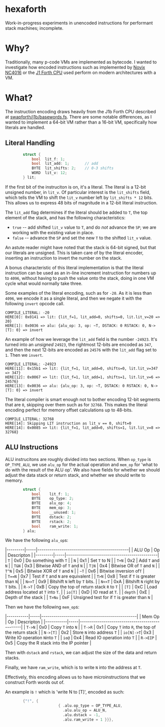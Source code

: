 # hexaforth

Work-in-progress experiments in unencoded instructions for performant stack machines; incomplete.

# Why?

Traditionally, many p-code VMs are implemented as bytecode. I wanted to investigate how encoded instructions such as implemented by [Novix NC4016](https://users.ece.cmu.edu/~koopman/stack_computers/sec4_4.html) or the [J1 Forth CPU](https://excamera.com/files/j1.pdf) used perform on modern architectures with a VM.

# What?

The instruction encoding draws heavily from the J1b Forth CPU described at [swapforth/j1b/basewords.fs](https://github.com/jamesbowman/swapforth/blob/master/j1b/basewords.fs).  There are some notable differences, as I wanted to implement a 64-bit VM rather than a 16-bit VM, specifically how literals are handled.

## Literal Handling

```c
        struct {
            bool  lit_f: 1;
            bool  lit_add: 1;       // add
            BYTE  lit_shifts: 2;    // 0-3 shifts
            WORD  lit_v: 12;
        } lit;
```

If the first bit of the instruciton is on, it's a literal.  The literal is a 12-bit unsigned number, in `lit_v`.  Of particular interest is the `lit_shifts` field, which tells the VM to shift the `lit_v` number left by `lit_shifts * 12` bits.  This allows us to express 48 bits of magnitude in a 12-bit literal instruction.

The `lit_add` flag determines if the literal should be added to `T`, the top element of the stack, and has the following characteristics:
* `true` -- add shifted `lit_v` value to `T`, and do *not* advance the `SP`; we are working with the existing value in place.
* `false` -- advance the `SP` and set the new `T` to the shifted `lit_v` value.

An astute reader might have noted that the stack is 64-bit signed, but that our literals are unsigned.  This is taken care of by the literal encoder, inserting an instruction to invert the number on the stack.

A bonus characteristic of this literal implementation is that the literal instruction can be used as an in-line increment instruction for numbers up to `4096`, without having to push the value onto the stack, doing in one VM cycle what would normally take three.

Some examples of the literal encoding, such as for `-20`.  As it is less than `4096`, we encode it as a single literal, and then we negate it with the following `invert` opcode call.

```
COMPILE_LITERAL: -20
HERE[0]: 0x0141 => lit: {lit_f=1, lit_add=0, shifts=0, lit.lit_v=20 => 20}
HERE[1]: 0x0036 => alu: {alu_op: 3, op: ~T, DSTACK: 0 RSTACK: 0, N->[T]: 0} => invert
```

An example of how we leverage the `lit_add` field is the number `-24923`.  It's turned into an *unsigned* `24923`, the rightmost 12-bits are encoded as `347`, and then the next 12-bits are encoded as `24576` with the `lit_add` flag set to `1`.  Then we `invert`.

```
COMPILE_LITERAL: -24923
HERE[11]: 0x15b1 => lit: {lit_f=1, lit_add=0, shifts=0, lit.lit_v=347 => 347}
HERE[12]: 0x0067 => lit: {lit_f=1, lit_add=1, shifts=1, lit.lit_v=6 => 24576}
HERE[13]: 0x0036 => alu: {alu_op: 3, op: ~T, DSTACK: 0 RSTACK: 0, N->[T]: 0} => invert
```

The literal compiler is smart enough not to bother encoding 12-bit segments that are `0`, skipping over them such as for `32768`.  This makes the literal encoding perfect for memory offset calculations up to 48-bits.

```
COMPILE_LITERAL: 32768
HERE[14]: Skipping LIT instruction as lit_v == 0, shift=0
HERE[14]: 0x0085 => lit: {lit_f=1, lit_add=0, shifts=1, lit.lit_v=8 => 32768}
```

## ALU Instructions

ALU instrucitons are roughly divided into two sections.  When `op_type` is `OP_TYPE_ALU`, we use `alu_op` for the actual operation and `mem_op` for 'what to do with the result of the ALU op'.  We also have fields for whether we should adjust the data stack or return stack, and whether we should write to memory.

```c
        struct {
            bool    lit_f: 1;
            BYTE    op_type: 2;
            BYTE    alu_op: 4;
            BYTE    mem_op: 3;
            bool    __unused: 1;
            BYTE    dstack: 2;
            BYTE    rstack: 2;
            bool    ram_write: 1;
        } alu;
```

We have the following `alu_op`s:

|---------|-----|----------------------------------------------|
| ALU Op  | Op  | Descripton                                   |
|---------|-----|----------------------------------------------|
| `T`     | 0x0 | Do something with `T`                        |
| `N`     | 0x1 | Set `T` to N                                 |
| `T+N`   | 0x2 | Add `T` and `N`                              |
| `T&N`   | 0x3 | Bitwise AND of `T` and `N`                   |
| `T|N`   | 0x4 | Bitwise OR of `T` and `N`                    |
| `T^N`   | 0x5 | Bitwise XOR of `T` and `N`                   |
| `~T`    | 0x6 | Bitwise inversion of`T`                      |                  
| `T==N`  | 0x7 | Test if `T` and `N` are equivalent           |
| `T>N`   | 0x8 | Test if `T` is greater than `N`|             |
| `N>>T`  | 0x9 | Bitshift `N` left by `T` bits.               |
| `N<<T`  | 0xA | Bitshift `N` right by `T` bits.              |
| `R->T`  | 0xB | Copy the top of return stack `R` to `T`      |
| `[T]`   | 0xC | Load address located at `T` into `T`.        |
| `io[T]` | 0xD | IO read at `T`.                              |
| `depth` | 0xE | Depth of the stack                           |
| `T>Nu`  | 0xF | Unsigned test for if `T` is greater than `N` |

Then we have the following `mem_op`s:

|-----------|-----|------------------------------------------------|
| Mem Op    | Op  | Descripton                                     |
|-----------|-----|------------------------------------------------|
| `T->N`    | 0x0 | Copy `T` into `N`                              |
| `T->R`    | 0x1 | Copy `T` into `R`, the top of the return stack |
| `N->[T]`  | 0x2 | Store `N` into address `T`                     |
| `io[N]->T`| 0x3 | Write IO operation `N`into `T`                 |
| `io@`     | 0x4 | Read IO operation into `T`                     |
| `R->EIP`  | 0x5 | Copy the R stack into the IP pointer           |

Then with `dstack` and `rstack`, we can adjust the size of the data and return stacks.

Finally, we have `ram_write`, which is to write `N` into the address at `T`.

Effectively, this encoding allows us to have microinstructions that we construct Forth words out of.

An example is `!` which is 'write N to [T]', encoded as such:

```c
        {"!", {
                        { .alu.op_type = OP_TYPE_ALU,
                          .alu.alu_op = ALU_N,
                          .alu.dstack = -1,
                          .alu.ram_write = 1 }}},
```
